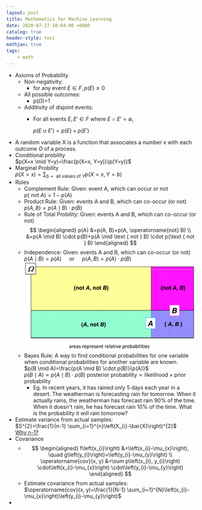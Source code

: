 ```yaml
---
layout: post
title: Mathematics for Machine Learning
date: 2020-07-27 10:04:00 +0800
catalog: true
header-style: text
mathjax: true
tags:
    - math
---
```


* Axioms of Probability
  * Non-negativity:
    * for any event $E \in F, p(E) \geq 0$
  * All possible outcomes:
    * p($\Omega$)=1
  * Additivity of disjoint events:
    * For all events $E, E' \in F$ where $E \cap E' = \emptyset$,
    
      $p(E \cup E') = p(E)+p(E')$  
* A random variable X is a function that associates a number x with each outcome $O$ of a process.
* Conditional probility  
  $p(X=x \mid Y=y)=\frac{p(X=x, Y=y)}{p(Y=y)}$
* Marginal Probility  
  $p(X=x)=\sum_{b=\text { all values of } Y} p(X=x, Y=b)$
* Rules
  * Complement Rule: Given: event A, which can occur or not  
  $p(\text { not } A)=1-p(A)$
  * Product Rule: Given: events A and B, which can co-occur (or not)  
  $p(A, B)=p(A \mid B) \cdot p(B)$
  * Rule of Total Probility: Given: events A and B, which can co-occur (or not)  
  $$
    \begin{aligned}
    p(A) &=p(A, B)+p(A, \operatorname{not} B) \\
    &=p(A \mid B) \cdot p(B)+p(A \mid \text { not } B) \cdot p(\text { not } B)
    \end{aligned}
  $$
  * Independence: Given: events A and B, which can co-occur (or not)  
  $p(A \mid B)=p(A) \quad \text { or } \quad p(A, B)=p(A) \cdot p(B)$
  ![img](/assets/images/prob-independence.png)
  * Bayes Rule: A way to find conditional probabilities for one variable when conditional probabilities for another variable are known.  
  $p(B \mid A)=\frac{p(A \mid B) \cdot p(B)}{p(A)}$  
  $p(B \mid A) \propto p(A \mid B) \cdot p(B)$
  $\text{posterior probability} \propto \text{likelihood} \times \text{prior probability}$
    * Eg. In recent years, it has rained only 5 days each year in a desert. The weatherman is forecasting rain for tomorrow. When it actually rains, the weatherman has forecast rain 90% of the time. When it doesn't rain, he has forecast rain 10% of the time. What is the probability it will rain tomorrow?
* Estimate variance from actual samples:  
  $S^{2}=\frac{1}{n-1} \sum_{i=1}^{n}\left(X_{i}-\bar{X}\right)^{2}$  
  [Why n-1?](https://www.zhihu.com/question/20099757)
* Covariance  
  * $$
        \begin{aligned}
        f\left(x_{i}\right) &=\left(x_{i}-\mu_{x}\right), \quad g\left(y_{i}\right)=\left(y_{i}-\mu_{y}\right) \\
        \operatorname{cov}(x, y) &=\sum p\left(x_{i}, y_{i}\right) \cdot\left(x_{i}-\mu_{x}\right) \cdot\left(y_{i}-\mu_{y}\right)
        \end{aligned}
    $$
  * Estimate covariance from actual samples:  
  $\operatorname{cov}(x, y)=\frac{1}{N-1} \sum_{i=1}^{N}\left(x_{i}-\mu_{x}\right)\left(y_{i}-\mu_{y}\right)$
* 